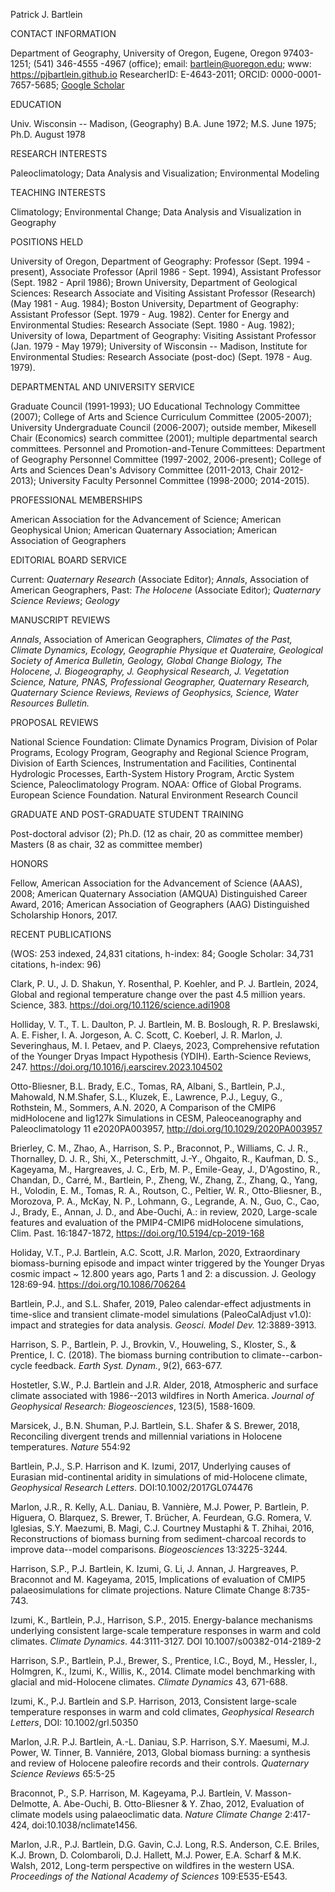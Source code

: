 Patrick J. Bartlein

CONTACT INFORMATION

Department of Geography, University of Oregon, Eugene, Oregon 97403-1251; (541) 346-4555 -4967 (office); email: [bartlein@uoregon.edu](mailto:bartlein@oregon.uoregon.edu); www: https://pjbartlein.github.io ResearcherID: E-4643-2011; ORCID: 0000-0001-7657-5685; [Google Scholar](https://scholar.google.com/citations?user=FTFHPNMAAAAJ&hl=en)

EDUCATION

Univ. Wisconsin \-- Madison, (Geography) B.A. June 1972; M.S. June 1975; Ph.D. August 1978

RESEARCH INTERESTS

Paleoclimatology; Data Analysis and Visualization; Environmental Modeling

TEACHING INTERESTS

Climatology; Environmental Change; Data Analysis and Visualization in Geography

POSITIONS HELD

University of Oregon, Department of Geography: Professor (Sept. 1994 - present), Associate Professor (April 1986 - Sept. 1994), Assistant Professor (Sept. 1982 - April 1986); Brown University, Department of Geological Sciences: Research Associate and Visiting Assistant Professor (Research) (May 1981 - Aug. 1984); Boston University, Department of Geography: Assistant Professor (Sept. 1979 - Aug. 1982). Center for Energy and Environmental Studies: Research Associate (Sept. 1980 - Aug. 1982); University of Iowa, Department of Geography: Visiting Assistant Professor (Jan. 1979 - May 1979); University of Wisconsin \-- Madison, Institute for Environmental Studies: Research Associate (post-doc) (Sept. 1978 - Aug. 1979).

DEPARTMENTAL AND UNIVERSITY SERVICE

Graduate Council (1991-1993); UO Educational Technology Committee (2007); College of Arts and Science Curriculum Committee (2005-2007); University Undergraduate Council (2006-2007); outside member, Mikesell Chair (Economics) search committee (2001); multiple departmental search committees. Personnel and Promotion-and-Tenure Committees: Department of Geography Personnel Committee (1997-2002, 2006-present); College of Arts and Sciences Dean's Advisory Committee (2011-2013, Chair 2012-2013); University Faculty Personnel Committee (1998-2000; 2014-2015).

PROFESSIONAL MEMBERSHIPS

American Association for the Advancement of Science; American Geophysical Union; American Quaternary Association; American Association of Geographers

EDITORIAL BOARD SERVICE

Current: *Quaternary Research* (Associate Editor); *Annals*, Association of American Geographers, Past: *The Holocene* (Associate Editor); *Quaternary Science Reviews*; *Geology*

MANUSCRIPT REVIEWS

*Annals*, Association of American Geographers, *Climates of the Past, Climate Dynamics, Ecology,* *Geographie Physique et Quateraire, Geological Society of America Bulletin, Geology, Global Change Biology, The Holocene, J. Biogeography, J. Geophysical Research, J. Vegetation Science, Nature, PNAS, Professional Geographer, Quaternary Research, Quaternary Science Reviews, Reviews of Geophysics, Science, Water Resources Bulletin.*

PROPOSAL REVIEWS

National Science Foundation: Climate Dynamics Program, Division of Polar Programs, Ecology Program, Geography and Regional Science Program, Division of Earth Sciences, Instrumentation and Facilities, Continental Hydrologic Processes, Earth-System History Program, Arctic System Science, Paleoclimatology Program. NOAA: Office of Global Programs. European Science Foundation. Natural Environment Research Council

GRADUATE AND POST-GRADUATE STUDENT TRAINING

Post-doctoral advisor (2); Ph.D. (12 as chair, 20 as committee member) Masters (8 as chair, 32 as committee member)

HONORS

Fellow, American Association for the Advancement of Science (AAAS), 2008; American Quaternary Association (AMQUA) Distinguished Career Award, 2016; American Association of Geographers (AAG) Distinguished Scholarship Honors, 2017.

RECENT PUBLICATIONS

(WOS: 253 indexed, 24,831 citations, h-index: 84; Google Scholar: 34,731 citations, h-index: 96)

Clark, P. U., J. D. Shakun, Y. Rosenthal, P. Koehler, and P. J. Bartlein, 2024, Global and regional temperature change over the past 4.5 million years. Science, 383. <https://doi.org/10.1126/science.adi1908>

Holliday, V. T., T. L. Daulton, P. J. Bartlein, M. B. Boslough, R. P. Breslawski, A. E. Fisher, I. A. Jorgeson, A. C. Scott, C. Koeberl, J. R. Marlon, J. Severinghaus, M. I. Petaev, and P. Claeys, 2023, Comprehensive refutation of the Younger Dryas Impact Hypothesis (YDIH). Earth-Science Reviews, 247. <https://doi.org/10.1016/j.earscirev.2023.104502>

Otto-Bliesner, B.L. Brady, E.C., Tomas, RA, Albani, S., Bartlein, P.J., Mahowald, N.M.Shafer, S.L., Kluzek, E., Lawrence, P.J., Leguy, G., Rothstein, M., Sommers, A.N. 2020, A Comparison of the CMIP6 midHolocene and lig127k Simulations in CESM, Paleoceanography and Paleoclimatology 11 e2020PA003957, <http://doi.org/10.1029/2020PA003957>

Brierley, C. M., Zhao, A., Harrison, S. P., Braconnot, P., Williams, C. J. R., Thornalley, D. J. R., Shi, X., Peterschmitt, J.-Y., Ohgaito, R., Kaufman, D. S., Kageyama, M., Hargreaves, J. C., Erb, M. P., Emile-Geay, J., D\'Agostino, R., Chandan, D., Carré, M., Bartlein, P., Zheng, W., Zhang, Z., Zhang, Q., Yang, H., Volodin, E. M., Tomas, R. A., Routson, C., Peltier, W. R., Otto-Bliesner, B., Morozova, P. A., McKay, N. P., Lohmann, G., Legrande, A. N., Guo, C., Cao, J., Brady, E., Annan, J. D., and Abe-Ouchi, A.: in review, 2020, Large-scale features and evaluation of the PMIP4-CMIP6 midHolocene simulations, Clim. Past. 16:1847-1872, <https://doi.org/10.5194/cp-2019-168>

Holiday, V.T., P.J. Bartlein, A.C. Scott, J.R. Marlon, 2020, Extraordinary biomass-burning episode and impact winter triggered by the Younger Dryas cosmic impact \~ 12.800 years ago, Parts 1 and 2: a discussion. J. Geology 128:69-94. <https://doi.org/10.1086/706264>

Bartlein, P.J., and S.L. Shafer, 2019, Paleo calendar-effect adjustments in time-slice and transient climate-model simulations (PaleoCalAdjust v1.0): impact and strategies for data analysis. *Geosci. Model Dev.* 12:3889-3913.

Harrison, S. P., Bartlein, P. J., Brovkin, V., Houweling, S., Kloster, S., & Prentice, I. C. (2018). The biomass burning contribution to climate--carbon-cycle feedback. *Earth Syst. Dynam.*, 9(2), 663-677.

Hostetler, S.W., P.J. Bartlein and J.R. Alder, 2018, Atmospheric and surface climate associated with 1986--2013 wildfires in North America. *Journal of Geophysical Research: Biogeosciences*, 123(5), 1588-1609.

Marsicek, J., B.N. Shuman, P.J. Bartlein, S.L. Shafer & S. Brewer, 2018, Reconciling divergent trends and millennial variations in Holocene temperatures. *Nature* 554:92

Bartlein, P.J., S.P. Harrison and K. Izumi, 2017, Underlying causes of Eurasian mid-continental aridity in simulations of mid-Holocene climate, *Geophysical Research Letters*. DOI:10.1002/2017GL074476

Marlon, J.R., R. Kelly, A.L. Daniau, B. Vannière, M.J. Power, P. Bartlein, P. Higuera, O. Blarquez, S. Brewer, T. Brücher, A. Feurdean, G.G. Romera, V. Iglesias, S.Y. Maezumi, B. Magi, C.J. Courtney Mustaphi & T. Zhihai, 2016, Reconstructions of biomass burning from sediment-charcoal records to improve data--model comparisons. *Biogeosciences* 13:3225-3244.

Harrison, S.P., P.J. Bartlein, K. Izumi, G. Li, J. Annan, J. Hargreaves, P. Braconnot and M. Kageyama, 2015, Implications of evaluation of CMIP5 palaeosimulations for climate projections. Nature Climate Change 8:735-743.

Izumi, K., Bartlein, P.J., Harrison, S.P., 2015. Energy-balance mechanisms underlying consistent large-scale temperature responses in warm and cold climates. *Climate Dynamics*. 44:3111-3127. DOI 10.1007/s00382-014-2189-2

Harrison, S.P., Bartlein, P.J., Brewer, S., Prentice, I.C., Boyd, M., Hessler, I., Holmgren, K., Izumi, K., Willis, K., 2014. Climate model benchmarking with glacial and mid-Holocene climates. *Climate Dynamics* 43, 671-688.

Izumi, K., P.J. Bartlein and S.P. Harrison, 2013, Consistent large-scale temperature responses in warm and cold climates, *Geophysical Research Letters*, DOI: 10.1002/grl.50350

Marlon, J.R. P.J. Bartlein, A.-L. Daniau, S.P. Harrison, S.Y. Maesumi, M.J. Power, W. Tinner, B. Vanniére, 2013, Global biomass burning: a synthesis and review of Holocene paleofire records and their controls. *Quaternary Science Reviews* 65:5-25

Braconnot, P., S.P. Harrison, M. Kageyama, P.J. Bartlein, V. Masson-Delmotte, A. Abe-Ouchi, B. Otto-Bliesner & Y. Zhao, 2012, Evaluation of climate models using palaeoclimatic data. *Nature Climate Change* 2:417-424, doi:10.1038/nclimate1456.

Marlon, J.R., P.J. Bartlein, D.G. Gavin, C.J. Long, R.S. Anderson, C.E. Briles, K.J. Brown, D. Colombaroli, D.J. Hallett, M.J. Power, E.A. Scharf & M.K. Walsh, 2012, Long-term perspective on wildfires in the western USA. *Proceedings of the National Academy of Sciences* 109:E535-E543.
